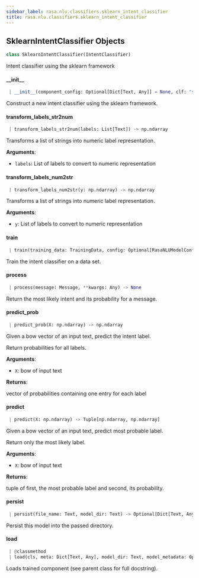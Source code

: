 ```yaml
---
sidebar_label: rasa.nlu.classifiers.sklearn_intent_classifier
title: rasa.nlu.classifiers.sklearn_intent_classifier
---
```

## SklearnIntentClassifier Objects

```python
class SklearnIntentClassifier(IntentClassifier)
```

Intent classifier using the sklearn framework

#### \_\_init\_\_

```python
 | __init__(component_config: Optional[Dict[Text, Any]] = None, clf: "sklearn.model_selection.GridSearchCV" = None, le: Optional["sklearn.preprocessing.LabelEncoder"] = None) -> None
```

Construct a new intent classifier using the sklearn framework.

#### transform\_labels\_str2num

```python
 | transform_labels_str2num(labels: List[Text]) -> np.ndarray
```

Transforms a list of strings into numeric label representation.

**Arguments**:

- `labels`: List of labels to convert to numeric representation

#### transform\_labels\_num2str

```python
 | transform_labels_num2str(y: np.ndarray) -> np.ndarray
```

Transforms a list of strings into numeric label representation.

**Arguments**:

- `y`: List of labels to convert to numeric representation

#### train

```python
 | train(training_data: TrainingData, config: Optional[RasaNLUModelConfig] = None, **kwargs: Any, ,) -> None
```

Train the intent classifier on a data set.

#### process

```python
 | process(message: Message, **kwargs: Any) -> None
```

Return the most likely intent and its probability for a message.

#### predict\_prob

```python
 | predict_prob(X: np.ndarray) -> np.ndarray
```

Given a bow vector of an input text, predict the intent label.

Return probabilities for all labels.

**Arguments**:

- `X`: bow of input text

**Returns**:

vector of probabilities containing one entry for each label

#### predict

```python
 | predict(X: np.ndarray) -> Tuple[np.ndarray, np.ndarray]
```

Given a bow vector of an input text, predict most probable label.

Return only the most likely label.

**Arguments**:

- `X`: bow of input text

**Returns**:

tuple of first, the most probable label and second,
         its probability.

#### persist

```python
 | persist(file_name: Text, model_dir: Text) -> Optional[Dict[Text, Any]]
```

Persist this model into the passed directory.

#### load

```python
 | @classmethod
 | load(cls, meta: Dict[Text, Any], model_dir: Text, model_metadata: Optional[Metadata] = None, cached_component: Optional["SklearnIntentClassifier"] = None, **kwargs: Any, ,) -> "SklearnIntentClassifier"
```

Loads trained component (see parent class for full docstring).


